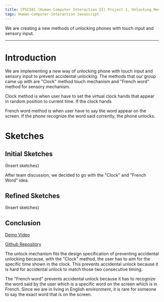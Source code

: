 ```yaml
---
title: CPSC581 (Human Computer Interaction II) Project 1, Unlocking Mechanism
tags: Human-Computer-Interaction Javascript
---
```

We are creating a new methods of unlocking phones with touch input and sensory input.

<!--more-->
---

# Introduction

We are implementing a new way of unlocking phone with touch input and sensory input to prevent accidental unlocking. The methods that our group came up with are "Clock" method touch mechanism and "French word" method for sensory mechanism.

Clock method is when user have to set the virtual clock hands that appear in random position to current time. If the clock hands 

French word method is when user have to say the word appear on the screen. If the phone recognize the word said corrently, the phone unlocks.

# Sketches

## Initial Sketches
(Insert sketches)

After team discussion, we decided to go with the "Clock" and "French Word" idea.

## Refined Sketches
(Insert sketches)

## Conclusion
[Demo Video](https://youtu.be/XkQ-qT2bu5s)

[Github Repository](https://github.com/hfirdaus/unlockme)

The unlock mechanism fits the design specification of preventing accidental unlocking because, with the "Clock" method, the user has to aim for the specific time shown in the clock. This prevents accidental unlock because it is hard for accidental unlock to match those two consecutive timing.

The "French word" prevents accidental unlock because it has to recognize the word said by the user which is a specific word on the screen which is in French. Since we are in living in English environment, it is rare for someone to say the exact word that is on the screen.



